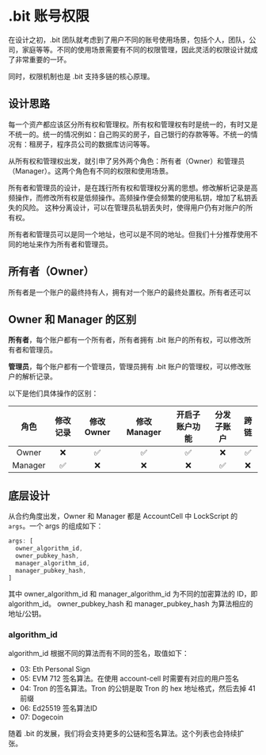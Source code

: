 # .bit 账号权限

在设计之初，.bit 团队就考虑到了用户不同的账号使用场景，包括个人，团队，公司，家庭等等。不同的使用场景需要有不同的权限管理，因此灵活的权限设计就成了非常重要的一环。

同时，权限机制也是 .bit 支持多链的核心原理。

## 设计思路
每一个资产都应该区分所有权和管理权。所有权和管理权有时是统一的，有时又是不统一的。统一的情况例如：自己购买的房子，自己银行的存款等等。不统一的情况有：租房子，程序员公司的数据库访问等等。

从所有权和管理权出发，就引申了另外两个角色：所有者（Owner）和管理员（Manager）。这两个角色有不同的权限和使用场景。

所有者和管理员的设计，是在践行所有权和管理权分离的思想。修改解析记录是高频操作，而修改所有权是低频操作。高频操作便会频繁的使用私钥，增加了私钥丢失的风险。 这种分离设计，可以在管理员私钥丢失时，使得用户仍有对账户的所有权。

所有者和管理员可以是同一个地址，也可以是不同的地址。但我们十分推荐使用不同的地址来作为所有者和管理员。

## 所有者（Owner）
所有者是一个账户的最终持有人，拥有对一个账户的最终处置权。所有者还可以

## Owner 和 Manager 的区别
**所有者**，每个账户都有一个所有者，所有者拥有 .bit 账户的所有权，可以修改所有者和管理员。

**管理员**，每个账户都有一个管理员，管理员拥有 .bit 账户的管理权，可以修改账户的解析记录。

以下是他们具体操作的区别：

|   角色    | 修改记录 | 修改 Owner | 修改 Manager | 开启子账户功能 | 分发子账户 | 跨链  |
|:-------:|:----:|:--------:|:----------:|:-------:|:-----:|:---:|
|  Owner  |  ❌   |    ✅     |     ✅      |    ✅    |   ❌   |  ✅  |
| Manager |  ✅   |    ❌     |     ❌      |    ❌    |   ✅   |  ❌  |

## 底层设计
从合约角度出发，Owner 和 Manager 都是 AccountCell 中 LockScript 的 `args`。一个 args 的组成如下：
```js
args: [
  owner_algorithm_id,
  owner_pubkey_hash,
  manager_algorithm_id,
  manager_pubkey_hash,
]
```
其中 owner_algorithm_id 和 manager_algorithm_id 为不同的加密算法的 ID，即 algorithm_id。
owner_pubkey_hash 和 manager_pubkey_hash 为算法相应的地址/公钥。

### algorithm_id

algorithm_id 根据不同的算法而有不同的签名，取值如下：

- 03: Eth Personal Sign
- 05: EVM 712 签名算法。在使用 account-cell 时需要有对应的用户签名
- 04: Tron 的签名算法。Tron 的公钥是取 Tron 的 hex 地址格式，然后去掉 41 前缀
- 06: Ed25519 签名算法ID
- 07: Dogecoin

随着 .bit 的发展，我们将会支持更多的公链和签名算法。这个列表也会持续扩张。